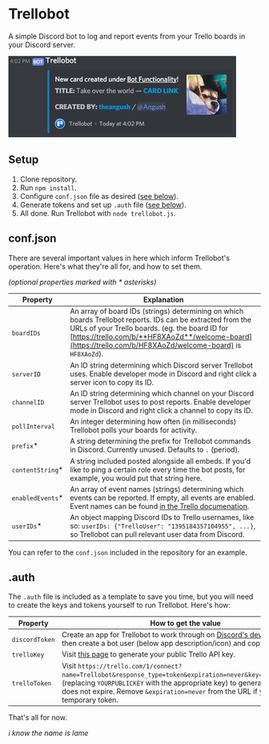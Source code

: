# Trellobot
A simple Discord bot to log and report events from your Trello boards in your Discord server.

![Image example of Trellobot alert](https://raw.githubusercontent.com/Angush/trellobot/master/example-alert.png "Image example of Trellobot alert")

## Setup
1. Clone repository.
2. Run `npm install`.
3. Configure `conf.json` file as desired ([see below](#confjson)).
4. Generate tokens and set up `.auth` file ([see below](#auth)).
5. All done. Run Trellobot with `node trellobot.js`.

## conf.json
There are several important values in here which inform Trellobot's operation. Here's what they're all for, and how to set them.

*(optional properties marked with * asterisks)*

Property         | Explanation
---------------- | -----------
`boardIDs`       | An array of board IDs (strings) determining on which boards Trellobot reports. IDs can be extracted from the URLs of your Trello boards. (eg. the board ID for [https://trello.com/b/**HF8XAoZd**/welcome-board](https://trello.com/b/HF8XAoZd/welcome-board) is `HF8XAoZd`).
`serverID`       | An ID string determining which Discord server Trellobot uses. Enable developer mode in Discord and right click a server icon to copy its ID.
`channelID`      | An ID string determining which channel on your Discord server Trellobot uses to post reports. Enable developer mode in Discord and right click a channel to copy its ID.
`pollInterval`   | An integer determining how often (in milliseconds) Trellobot polls your boards for activity. 
`prefix`*        | A string determining the prefix for Trellobot commands in Discord. Currently unused. Defaults to `.` (period).
`contentString`* | A string included posted alongside all embeds. If you'd like to ping a certain role every time the bot posts, for example, you would put that string here.
`enabledEvents`* | An array of event names (strings) determining which events can be reported. If empty, all events are enabled. Event names can be found [in the Trello documenation](https://developers.trello.com/v1.0/reference#action-types).
`userIDs`*       | An object mapping Discord IDs to Trello usernames, like so: `userIDs: {"TrelloUser": "1395184357104955", ...}`, so Trellobot can pull relevant user data from Discord.

You can refer to the `conf.json` included in the repository for an example.

## .auth
The `.auth` file is included as a template to save you time, but you will need to create the keys and tokens yourself to run Trellobot. Here's how:

Property       | How to get the value
-------------- | ----------------------
`discordToken` | Create an app for Trellobot to work through on [Discord's developer site](https://discordapp.com/developers/applications/me/create), then create a bot user (below app description/icon) and copy the token.
`trelloKey`    | Visit [this page](https://trello.com/1/appKey/generate) to generate your public Trello API key.
`trelloToken`  | Visit `https://trello.com/1/connect?name=Trellobot&response_type=token&expiration=never&key=YOURPUBLICKEY` (replacing `YOURPUBLICKEY` with the appropriate key) to generate a token that does not expire. Remove `&expiration=never` from the URL if you'd prefer a temporary token.

That's all for now.

*i know the name is lame*